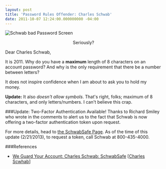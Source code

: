 ```yaml
---
layout: post
title: 'Password Rules Offender: Charles Schwab'
date: 2011-10-07 12:24:00.000000000 -04:00
---
```

![Schwab bad Password Screen]({{site.post-images}}/schwab_badpw.png)
<div style="text-align:center">Seriously?</div>

Dear Charles Schwab,

It is 2011. Why do you have a **maximum** length of 8 characters on an account password? And why is the only requirement that there be a number between letters?

It does not inspire confidence when I am about to ask you to hold my money.

**Update:** It also *doesn't allow symbols*. That's right, folks; maximum of 8 characters, and only letters/numbers. I can't believe this crap.

###Update: Two-Factor Authentication Available!
Thanks to Richard Smiley who wrote in the comments to alert us to the fact that Schwab is now offering a two-factor authentication token upon request.

For more details, head to [the SchwabSafe Page](http://www.schwab.com/public/schwab/nn/legal_compliance/schwabsafe/we_guard_your_account). As of the time of this update (2/21/2013), to request a token, call Schwab at 800-435-4000.

###References
* [We Guard Your Account: Charles Schwab: SchwabSafe](http://www.schwab.com/public/schwab/nn/legal_compliance/schwabsafe/we_guard_your_account) [[Charles Scwhab](http://www.schwab.com)]

